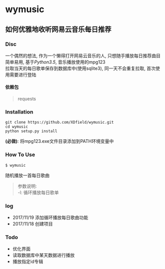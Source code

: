 # wymusic
如何优雅地收听网易云音乐每日推荐
---
### Disc  
一个偶然的想法, 作为一个懒得打开网易云音乐的人, 只想随手播放每日推荐曲目  
简单易用, 基于*Python3.5*, 音乐播放使用的mpg123  
拉取当天的每日歌单保存到数据库中(使用sqlite3), 同一天不会重复拉取, 首次使用需要进行登陆

#### 依赖包
> requests

### Installation  
```shell
git clone https://github.com/XDfield/wymusic.git
cd wymusic
python setup.py install
```  
**(必做)**: 将mpg123.exe文件目录添加到PATH环境变量中

### How To Use
```shell
$ wymusic
```  
随机播放一首每日歌曲  

> 参数说明:  
> -l: 循环播放每日歌单

### log  
* 2017/11/19 添加循环播放每日歌曲功能
* 2017/11/18 创建项目  

### Todo
* 优化界面
* 读取数据库中某天数据进行播放
* 播放指定id专辑
